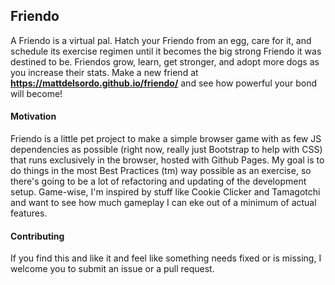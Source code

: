 ## Friendo

A Friendo is a virtual pal. Hatch your Friendo from an egg, care for it, and schedule its exercise regimen until it becomes the big strong Friendo it was destined to be. Friendos grow, learn, get stronger, and adopt more dogs as you increase their stats. Make a new friend at **https://mattdelsordo.github.io/friendo/** and see how powerful your bond will become!

#### Motivation
Friendo is a little pet project to make a simple browser game with as few JS dependencies as possible (right now, really just Bootstrap to help with CSS) that runs exclusively in the browser, hosted with Github Pages. My goal is to do things in the most Best Practices (tm) way possible as an exercise, so there's going to be a lot of refactoring and updating of the development setup. Game-wise, I'm inspired by stuff like Cookie Clicker and Tamagotchi and want to see how much gameplay I can eke out of a minimum of actual features.

#### Contributing
If you find this and like it and feel like something needs fixed or is missing, I welcome you to submit an issue or a pull request. 

